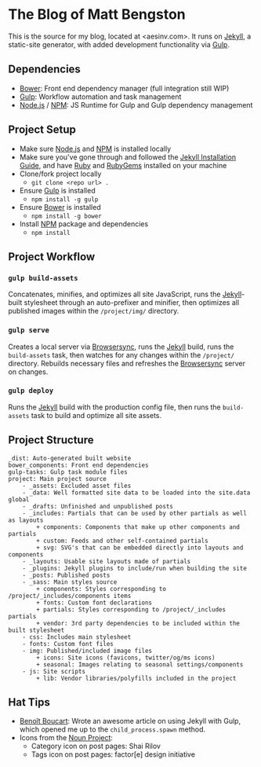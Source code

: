 # The Blog of Matt Bengston
This is the source for my blog, located at <aesinv.com>. It runs on [Jekyll][], a static-site generator, with added development functionality via [Gulp][].

## Dependencies
- [Bower][]: Front end dependency manager (full integration still WIP)
- [Gulp][]: Workflow automation and task management
- [Node.js][] / [NPM][]: JS Runtime for Gulp and Gulp dependency management

## Project Setup
- Make sure [Node.js][] and [NPM][] is installed locally
- Make sure you've gone through and followed the [Jekyll Installation Guide](http://jekyllrb.com/docs/installation/ "Jekyll Installation Guide"), and have [Ruby][] and [RubyGems][] installed on your machine
- Clone/fork project locally
    + `git clone <repo url> .`
- Ensure [Gulp][] is installed
    + `npm install -g gulp`
- Ensure [Bower][] is installed
    + `npm install -g bower`
- Install [NPM][] package and dependencies
    + `npm install`

## Project Workflow
### `gulp build-assets`
Concatenates, minifies, and optimizes all site JavaScript, runs the [Jekyll][]-built stylesheet through an auto-prefixer and minifier, then optimizes all published images within the `/project/img/` directory.

### `gulp serve`
Creates a local server via [Browsersync][], runs the [Jekyll][] build, runs the `build-assets` task, then watches for any changes within the `/project/` directory. Rebuilds necessary files and refreshes the [Browsersync][] server on changes.

### `gulp deploy`
Runs the [Jekyll][] build with the production config file, then runs the `build-assets` task to build and optimize all site assets.

## Project Structure
```
_dist: Auto-generated built website
bower_components: Front end dependencies
gulp-tasks: Gulp task module files
project: Main project source
    - _assets: Excluded asset files
    - _data: Well formatted site data to be loaded into the site.data global
    - _drafts: Unfinished and unpublished posts
    - _includes: Partials that can be used by other partials as well as layouts
        + components: Components that make up other components and partials
        + custom: Feeds and other self-contained partials
        + svg: SVG's that can be embedded directly into layouts and components
    - _layouts: Usable site layouts made of partials
    - _plugins: Jekyll plugins to include/run when building the site
    - _posts: Published posts
    - _sass: Main styles source
        + components: Styles corresponding to /project/_includes/components items
        + fonts: Custom font declarations
        + partials: Styles corresponding to /project/_includes partials
        + vendor: 3rd party dependencies to be included within the built stylesheet
    - css: Includes main stylesheet
    - fonts: Custom font files
    - img: Published/included image files
        + icons: Site icons (favicons, twitter/og/ms icons)
        + seasonal: Images relating to seasonal settings/components
    - js: Site scripts
        + lib: Vendor libraries/polyfills included in the project
```

## Hat Tips
- [Benoît Boucart](http://blog.webbb.be/): Wrote an awesome article on using Jekyll with Gulp, which opened me up to the `child_process.spawn` method.
- Icons from the [Noun Project][]:
    + Category icon on post pages: Shai Rilov
    + Tags icon on post pages: factor[e] design initiative

[bower]: http://bower.io/
[browsersync]: http://www.browsersync.io/
[gulp]: http://gulpjs.com/
[jekyll]: http://jekyllrb.com/
[node.js]: http://nodejs.org/
[npm]: http://npmjs.org/
[noun project]: https://thenounproject.com/
[ruby]: https://www.ruby-lang.org/en/downloads/
[rubygems]: https://rubygems.org/pages/download/
